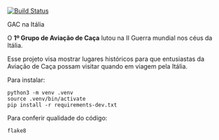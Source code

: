 [![Build Status](https://travis-ci.org/BrunoLSA/GACnaItalia.svg?branch=master)](https://travis-ci.org/BrunoLSA/GACnaItalia)

GAC na Itália 

O **1º Grupo de Aviação de Caça** lutou na II Guerra mundial nos céus da Itália.

Esse projeto visa mostrar lugares históricos para que entusiastas da Aviação de Caça possam visitar
quando em viagem pela Itália.

Para instalar:

```console
python3 -m venv .venv
source .venv/bin/activate
pip install -r requirements-dev.txt
```

Para conferir qualidade do código:

```console
flake8
```